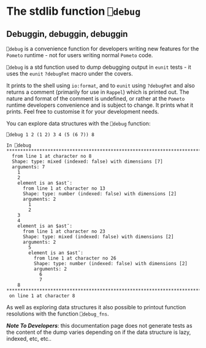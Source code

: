 # The stdlib function `⎕debug`

## Debuggin, debuggin, debuggin

`⎕debug` is a convenience function for developers writing new features for the `Pometo` runtime - not for users writing normal `Pometo` code.

`⎕debug` is a std function used to dump debugging output in `eunit` tests - it uses the `eunit` `?debugFmt` macro under the covers.

It prints to the shell using `io:format`, and to `eunit` using `?debugFmt` and also returns a comment (primarily for use in `Rappel`) which is printed out. The nature and format of the comment is undefined, or rather at the `Pometo` runtime developers convenience and is subject to change. It prints what it prints. Feel free to customise it for your development needs.

You can explore data structures with the `⎕debug` function:

```apl
⎕debug 1 2 (1 2) 3 4 (5 (6 7)) 8
```

```apl
In ⎕debug
*******************************************************************************
  from line 1 at character no 8
  Shape: type: mixed (indexed: false) with dimensions [7]
  arguments: 7
    1
    2
    element is an $ast¯:
      from line 1 at character no 13
      Shape: type: number (indexed: false) with dimensions [2]
      arguments: 2
        1
        2
    3
    4
    element is an $ast¯:
      from line 1 at character no 23
      Shape: type: mixed (indexed: false) with dimensions [2]
      arguments: 2
        5
        element is an $ast¯:
          from line 1 at character no 26
          Shape: type: number (indexed: false) with dimensions [2]
          arguments: 2
            6
            7
    8
*******************************************************************************
 on line 1 at character 8

```

As well as exploring data structures it also possible to printout function resolutions with the function `⎕debug_fns`.

***Note To Developers***: this documentation page does not generate tests as the content of the dump varies depending on if the data structure is lazy, indexed, etc, etc..